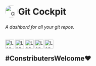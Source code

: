 <div >
  <img align="left" src="https://github.com/CodebyCR/GitCockpit/blob/master/git_cockpit_icon.svg" alt="Git Cockpit Icon" style="border-radius: 16px; height: 38px; width: 38px; line-height: 50px;"/>
  <h1 style="margin-left: 10px; line-height: 40px;">Git Cockpit</h1>
</div>

<div >
  <h6>
    <em>A dashbord for all your git repos.</em>
  </h6>
  
  <img align="left" height="28" src="https://img.shields.io/badge/mac%20os-000000?style=for-the-badge&logo=apple&logoColor=white" alt="Logo" />
  <img align="left" height="28" src="https://img.shields.io/badge/Swift-FA7343?style=for-the-badge&logo=swift&logoColor=white" alt="Logo" />
  <img align="left" height="28" src="https://img.shields.io/badge/git-%23F05033.svg?style=for-the-badge&logo=git&logoColor=white" alt="Logo" />
  <img align="left" height="28" src="https://img.shields.io/badge/License-Apache%202.0-blue.svg" alt="Logo" />
  <img align="left" height="28" src="https://img.shields.io/github/stars/CodebyCR/GitCockpit.svg" alt="Logo" />
  
</div>

<br/>

## \#ConstributersWelcome❤️


